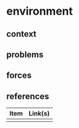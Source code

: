 # environment

## context  

## problems

## forces   

## references

| Item | Link(s) |
| :--- | ------- |
|      |         |